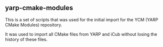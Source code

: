 yarp-cmake-modules
------------------

This is a set of scripts that was used for the initial
import for the YCM (YARP CMake Modules) repository.

It was used to import all CMake files from YARP and iCub
without losing the history of these files.
